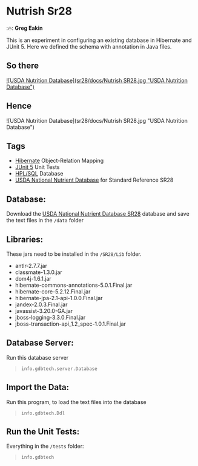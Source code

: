 # Nutrish Sr28
::fire:: **Greg Eakin**

This is an experiment in configuring an existing database in Hibernate and JUnit 5.
Here we defined the schema with annotation in Java files.

## So there
[![USDA Nutrition Database](sr28/docs/Nutrish SR28.jpg "USDA Nutrition Database")](https://www.ars.usda.gov/northeast-area/beltsville-md/beltsville-human-nutrition-research-center/nutrient-data-laboratory/docs/sr28-download-files/)

## Hence
![USDA Nutrition Database](sr28/docs/Nutrish SR28.jpg "USDA Nutrition Database")


## Tags
- [Hibernate](http://hibernate.org/orm/) Object-Relation Mapping
- [JUnit 5](http://junit.org/junit5/) Unit Tests
- [HPL/SQL](http://www.hplsql.org/) Database
- [USDA National Nutrient Database](https://www.ars.usda.gov/northeast-area/beltsville-md/beltsville-human-nutrition-research-center/nutrient-data-laboratory/docs/usda-national-nutrient-database-for-standard-reference/) for Standard Reference SR28

## Database:
Download the [USDA National Nutrient Database SR28](https://www.ars.usda.gov/northeast-area/beltsville-md/beltsville-human-nutrition-research-center/nutrient-data-laboratory/docs/sr28-download-files/)
database and save the text files in the `/data` folder

## Libraries:
These jars need to be installed in the `/SR28/Lib` folder.
- antlr-2.7.7.jar
- classmate-1.3.0.jar
- dom4j-1.6.1.jar
- hibernate-commons-annotations-5.0.1.Final.jar
- hibernate-core-5.2.12.Final.jar
- hibernate-jpa-2.1-api-1.0.0.Final.jar
- jandex-2.0.3.Final.jar
- javassist-3.20.0-GA.jar
- jboss-logging-3.3.0.Final.jar
- jboss-transaction-api_1.2_spec-1.0.1.Final.jar

## Database Server:
Run this database server
>`info.gdbtech.server.Database`

## Import the Data:
Run this program, to load the text files into the database
>`info.gdbtech.Ddl`

## Run the Unit Tests:
Everything in the `/tests` folder:
> `info.gdbtech`
